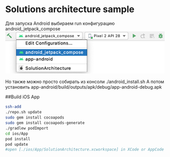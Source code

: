
# Solutions architecture sample
Для запуска Android выбираем run конфигурацию android_jetpack_compose  
![image_run_config](misc/android_run_configuration.png)
  
Но также можно просто собирать из консоли ./android_install.sh
А потом установить app-android/build/outputs/apk/debug/app-android-debug.apk  

##Build iOS App
```bash
ssh-add
./repo.sh update
sudo gem install cocoapods
sudo gem install cocoapods-generate
./gradlew podImport
cd ios/App
pod install
pod update
#open [./ios/App/SolutionArchitecture.xcworkspace] in XCode or AppCode and run project on iOS Emulator
```


